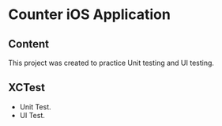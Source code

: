 #  Counter iOS Application

## Content

This project was created to practice Unit testing and UI testing.

## XCTest

- Unit Test.
- UI Test.
